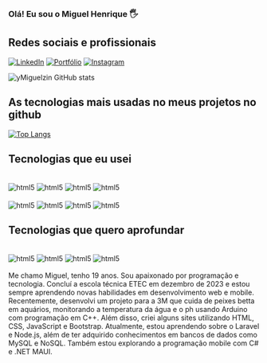 ### Olá! Eu sou o Miguel Henrique 🖐️

## Redes sociais e profissionais
[![LinkedIn](https://img.shields.io/badge/LinkedIn-0077B5?style=for-the-badge&logo=linkedin&logoColor=white)](https://www.linkedin.com/in/miguel-henrique-m/)
[![Portfólio](https://img.shields.io/badge/Portfólio-000000?style=for-the-badge&logo=About.me&logoColor=white)](https://ymiguelzin.github.io/MY-Portf-lio/)
[![Instagram](https://img.shields.io/badge/Instagram-E4405F?style=for-the-badge&logo=instagram&logoColor=white)](https://www.instagram.com/miguelh.mp)

![yMiguelzin GitHub stats](https://github-readme-stats.vercel.app/api?username=yMiguelzin&show_icons=true&theme=dracula)


## As tecnologias mais usadas no meus projetos no github

[![Top Langs](https://github-readme-stats.vercel.app/api/top-langs/?username=yMiguelzin)](https://github.com/anuraghazra/github-readme-stats)

## Tecnologias que eu usei

<div style="display: inline_block"><br/>
<img align="center" alt="html5" src="https://img.shields.io/badge/HTML5-E34F26?style=for-the-badge&logo=html5&logoColor=white" />
<img align="center" alt="html5" src="https://img.shields.io/badge/CSS3-1572B6?style=for-the-badge&logo=css3&logoColor=white" />
<img align="center" alt="html5" src="https://img.shields.io/badge/Bootstrap-563D7C?style=for-the-badge&logo=bootstrap&logoColor=white" />
<img align="center" alt="html5" src="https://img.shields.io/badge/JavaScript-F7DF1E?style=for-the-badge&logo=javascript&logoColor=black" /> 
</div>

<div style="display: inline_block"><br/>
<img align="center" alt="html5" src="https://img.shields.io/badge/PHP-777BB4?style=for-the-badge&logo=php&logoColor=white" />
<img align="center" alt="html5" src="https://img.shields.io/badge/C%23-239120?style=for-the-badge&logo=c-sharp&logoColor=white" />
<img align="center" alt="html5" src="https://img.shields.io/badge/.NET-5C2D91?style=for-the-badge&logo=.net&logoColor=white" />
<img align="center" alt="html5" src="https://img.shields.io/badge/MySQL-00000F?style=for-the-badge&logo=mysql&logoColor=white" />
</div>



## Tecnologias que quero aprofundar

<div style="display: inline_block"><br/>
<img align="center" alt="html5" src="https://img.shields.io/badge/React-20232A?style=for-the-badge&logo=react&logoColor=61DAFB" />
<img align="center" alt="html5" src="https://img.shields.io/badge/Node.js-43853D?style=for-the-badge&logo=node.js&logoColor=white" />
<img align="center" alt="html5" src="https://img.shields.io/badge/Laravel-FF2D20?style=for-the-badge&logo=laravel&logoColor=white" />
<img align="center" alt="html5" src="https://img.shields.io/badge/SQLite-07405E?style=for-the-badge&logo=sqlite&logoColor=white" />
</div>
<br>
Me chamo Miguel, tenho 19 anos. Sou apaixonado por programação e tecnologia. Concluí a escola técnica ETEC em dezembro de 2023 e estou sempre aprendendo novas habilidades em desenvolvimento web e mobile. Recentemente, desenvolvi um projeto para a 3M que cuida de peixes betta em aquários, monitorando a temperatura da água e o ph usando Arduino com programação em C++. Além disso, criei alguns sites utilizando HTML, CSS, JavaScript e Bootstrap. Atualmente, estou aprendendo sobre o Laravel e Node.js, além de ter adquirido conhecimentos em bancos de dados como MySQL e NoSQL. Também estou explorando a programação mobile com C# e .NET MAUI.
